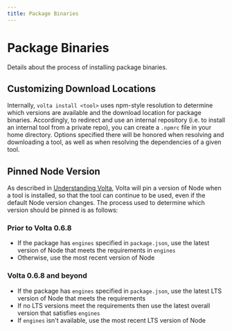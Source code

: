 ```yaml
---
title: Package Binaries
---
```


# Package Binaries

Details about the process of installing package binaries.

## Customizing Download Locations

Internally, `volta install <tool>` uses npm-style resolution to determine which versions are available and the download location for package binaries. Accordingly, to redirect and use an internal repository (i.e. to install an internal tool from a private repo), you can create a `.npmrc` file in your home directory. Options specified there will be honored when resolving and downloading a tool, as well as when resolving the dependencies of a given tool.

## Pinned Node Version

As described in [Understanding Volta](/guide/understanding#installing-package-binaries), Volta will pin a version of Node when a tool is installed, so that the tool can continue to be used, even if the default Node version changes. The process used to determine which version should be pinned is as follows:

### Prior to Volta 0.6.8

* If the package has `engines` specified in `package.json`, use the latest version of Node that meets the requirements in `engines`
* Otherwise, use the most recent version of Node

### Volta 0.6.8 and beyond

* If the package has `engines` specified in `package.json`, use the latest LTS version of Node that meets the requirements
* If no LTS versions meet the requirements then use the latest overall version that satisfies `engines`
* If `engines` isn't available, use the most recent LTS version of Node
